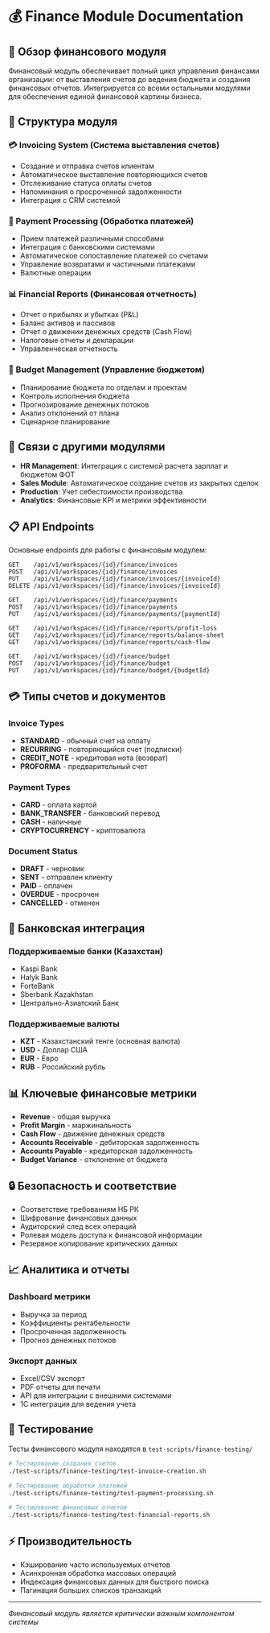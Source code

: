 # 💰 Finance Module Documentation

## 📖 Обзор финансового модуля

Финансовый модуль обеспечивает полный цикл управления финансами организации: от выставления счетов до ведения бюджета и создания финансовых отчетов. Интегрируется со всеми остальными модулями для обеспечения единой финансовой картины бизнеса.

## 📁 Структура модуля

### 💳 Invoicing System (Система выставления счетов)
- Создание и отправка счетов клиентам
- Автоматическое выставление повторяющихся счетов
- Отслеживание статуса оплаты счетов
- Напоминания о просроченной задолженности
- Интеграция с CRM системой

### 💸 Payment Processing (Обработка платежей)
- Прием платежей различными способами
- Интеграция с банковскими системами
- Автоматическое сопоставление платежей со счетами
- Управление возвратами и частичными платежами
- Валютные операции

### 📊 Financial Reports (Финансовая отчетность)
- Отчет о прибылях и убытках (P&L)
- Баланс активов и пассивов
- Отчет о движении денежных средств (Cash Flow)
- Налоговые отчеты и декларации
- Управленческая отчетность

### 🎯 Budget Management (Управление бюджетом)
- Планирование бюджета по отделам и проектам
- Контроль исполнения бюджета
- Прогнозирование денежных потоков
- Анализ отклонений от плана
- Сценарное планирование

## 🔗 Связи с другими модулями

- **HR Management**: Интеграция с системой расчета зарплат и бюджетом ФОТ
- **Sales Module**: Автоматическое создание счетов из закрытых сделок
- **Production**: Учет себестоимости производства
- **Analytics**: Финансовые KPI и метрики эффективности

## 📋 API Endpoints

Основные endpoints для работы с финансовым модулем:

```
GET    /api/v1/workspaces/{id}/finance/invoices
POST   /api/v1/workspaces/{id}/finance/invoices
PUT    /api/v1/workspaces/{id}/finance/invoices/{invoiceId}
DELETE /api/v1/workspaces/{id}/finance/invoices/{invoiceId}

GET    /api/v1/workspaces/{id}/finance/payments
POST   /api/v1/workspaces/{id}/finance/payments
PUT    /api/v1/workspaces/{id}/finance/payments/{paymentId}

GET    /api/v1/workspaces/{id}/finance/reports/profit-loss
GET    /api/v1/workspaces/{id}/finance/reports/balance-sheet
GET    /api/v1/workspaces/{id}/finance/reports/cash-flow

GET    /api/v1/workspaces/{id}/finance/budget
POST   /api/v1/workspaces/{id}/finance/budget
PUT    /api/v1/workspaces/{id}/finance/budget/{budgetId}
```

## 💳 Типы счетов и документов

### Invoice Types
- **STANDARD** - обычный счет на оплату
- **RECURRING** - повторяющийся счет (подписки)
- **CREDIT_NOTE** - кредитовая нота (возврат)
- **PROFORMA** - предварительный счет

### Payment Types
- **CARD** - оплата картой
- **BANK_TRANSFER** - банковский перевод
- **CASH** - наличные
- **CRYPTOCURRENCY** - криптовалюта

### Document Status
- **DRAFT** - черновик
- **SENT** - отправлен клиенту
- **PAID** - оплачен
- **OVERDUE** - просрочен
- **CANCELLED** - отменен

## 🏦 Банковская интеграция

### Поддерживаемые банки (Казахстан)
- Kaspi Bank
- Halyk Bank
- ForteBank
- Sberbank Kazakhstan
- Центрально-Азиатский Банк

### Поддерживаемые валюты
- **KZT** - Казахстанский тенге (основная валюта)
- **USD** - Доллар США
- **EUR** - Евро
- **RUB** - Российский рубль

## 📊 Ключевые финансовые метрики

- **Revenue** - общая выручка
- **Profit Margin** - маржинальность
- **Cash Flow** - движение денежных средств
- **Accounts Receivable** - дебиторская задолженность
- **Accounts Payable** - кредиторская задолженность
- **Budget Variance** - отклонение от бюджета

## 🔒 Безопасность и соответствие

- Соответствие требованиям НБ РК
- Шифрование финансовых данных
- Аудиторский след всех операций
- Ролевая модель доступа к финансовой информации
- Резервное копирование критических данных

## 📈 Аналитика и отчеты

### Dashboard метрики
- Выручка за период
- Коэффициенты рентабельности
- Просроченная задолженность
- Прогноз денежных потоков

### Экспорт данных
- Excel/CSV экспорт
- PDF отчеты для печати
- API для интеграции с внешними системами
- 1С интеграция для ведения учета

## 🧪 Тестирование

Тесты финансового модуля находятся в `test-scripts/finance-testing/`

```bash
# Тестирование создания счетов
./test-scripts/finance-testing/test-invoice-creation.sh

# Тестирование обработки платежей
./test-scripts/finance-testing/test-payment-processing.sh

# Тестирование финансовых отчетов
./test-scripts/finance-testing/test-financial-reports.sh
```

## ⚡ Производительность

- Кэширование часто используемых отчетов
- Асинхронная обработка массовых операций
- Индексация финансовых данных для быстрого поиска
- Пагинация больших списков транзакций

---

*Финансовый модуль является критически важным компонентом системы*